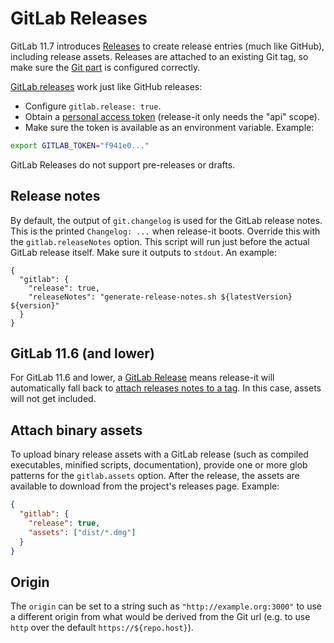# GitLab Releases

GitLab 11.7 introduces [Releases](https://docs.gitlab.com/ce/user/project/releases.html) to create release entries (much
like GitHub), including release assets. Releases are attached to an existing Git tag, so make sure the
[Git part](./git.md) is configured correctly.

[GitLab releases](https://docs.gitlab.com/ee/workflow/releases.html) work just like GitHub releases:

- Configure `gitlab.release: true`.
- Obtain a [personal access token](https://gitlab.com/profile/personal_access_tokens) (release-it only needs the "api"
  scope).
- Make sure the token is available as an environment variable. Example:

```bash
export GITLAB_TOKEN="f941e0..."
```

GitLab Releases do not support pre-releases or drafts.

## Release notes

By default, the output of `git.changelog` is used for the GitLab release notes. This is the printed `Changelog: ...`
when release-it boots. Override this with the `gitlab.releaseNotes` option. This script will run just before the actual
GitLab release itself. Make sure it outputs to `stdout`. An example:

```
{
  "gitlab": {
    "release": true,
    "releaseNotes": "generate-release-notes.sh ${latestVersion} ${version}"
  }
}
```

## GitLab 11.6 (and lower)

For GitLab 11.6 and lower, a [GitLab Release](https://docs.gitlab.com/ce/workflow/releases.html) means release-it will
automatically fall back to [attach releases notes to a tag](https://docs.gitlab.com/ce/workflow/releases.html). In this
case, assets will not get included.

## Attach binary assets

To upload binary release assets with a GitLab release (such as compiled executables, minified scripts, documentation),
provide one or more glob patterns for the `gitlab.assets` option. After the release, the assets are available to
download from the project's releases page. Example:

```json
{
  "gitlab": {
    "release": true,
    "assets": ["dist/*.dmg"]
  }
}
```

## Origin

The `origin` can be set to a string such as `"http://example.org:3000"` to use a different origin from what would be
derived from the Git url (e.g. to use `http` over the default `https://${repo.host}`).
